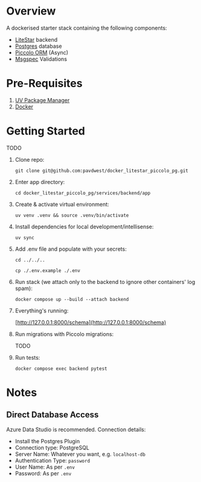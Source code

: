 # Overview

A dockerised starter stack containing the following components:

* [LiteStar](https://litestar.dev/) backend
* [Postgres](https://www.postgresql.org/) database
* [Piccolo ORM](https://piccolo-orm.readthedocs.io/en/latest/#) (Async)
* [Msgspec](https://jcristharif.com/msgspec/) Validations


# Pre-Requisites

1. [UV Package Manager](https://github.com/astral-sh/uv)
2. [Docker](https://docs.docker.com/get-started/get-docker/)


# Getting Started

TODO

1. Clone repo:

    ```git clone git@github.com:pavdwest/docker_litestar_piccolo_pg.git```

2. Enter app directory:

    ```cd docker_litestar_piccolo_pg/services/backend/app```

3. Create & activate virtual environment:

    ```uv venv .venv && source .venv/bin/activate```

4. Install dependencies for local development/intellisense:

    ```uv sync```

5. Add .env file and populate with your secrets:

    ```cd ../../..```

    ```cp ./.env.example ./.env```


6. Run stack (we attach only to the backend to ignore other containers' log spam):

    ```docker compose up --build --attach backend```

7. Everything's running:

    [http://127.0.0.1:8000/schema](http://127.0.0.1:8000/schema)

8. Run migrations with Piccolo migrations:

    TODO

9. Run tests:

    `docker compose exec backend pytest`

# Notes

## Direct Database Access

Azure Data Studio is recommended. Connection details:

* Install the Postgres Plugin
* Connection type: PostgreSQL
* Server Name: Whatever you want, e.g. `localhost-db`
* Authentication Type: `password`
* User Name: As per `.env`
* Password: As per `.env`
